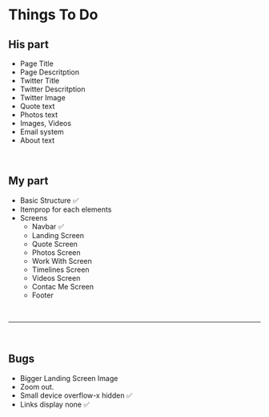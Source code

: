 # Things To Do

## His part

- Page Title
- Page Descritption
- Twitter Title
- Twitter Descritption
- Twitter Image
- Quote text
- Photos text
- Images, Videos
- Email system
- About text

<br />

## My part

- Basic Structure ✅
- Itemprop for each elements
- Screens
  - Navbar ✅
  - Landing Screen
  - Quote Screen
  - Photos Screen
  - Work With Screen
  - Timelines Screen
  - Videos Screen
  - Contac Me Screen
  - Footer

<br />

---

<br />

## Bugs

- Bigger Landing Screen Image
- Zoom out.
- Small device overflow-x hidden ✅
- Links display none ✅
